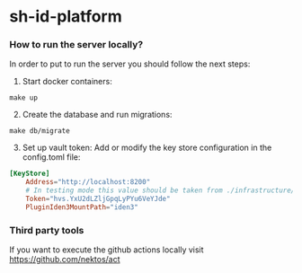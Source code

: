 # sh-id-platform




### How to run the server locally?
In order to put to run the server you should follow the next steps:

1. Start docker containers:
```
make up
```

2. Create the database and run migrations:
```
make db/migrate
```

3. Set up vault token:
Add or modify the key store configuration in the config.toml file:
```toml
[KeyStore]
    Address="http://localhost:8200"
    # In testing mode this value should be taken from ./infrastructure/local/.vault/data/init.out
    Token="hvs.YxU2dLZljGpqLyPYu6VeYJde" 
    PluginIden3MountPath="iden3"
```


### Third party tools
If you want to execute the github actions locally visit https://github.com/nektos/act
